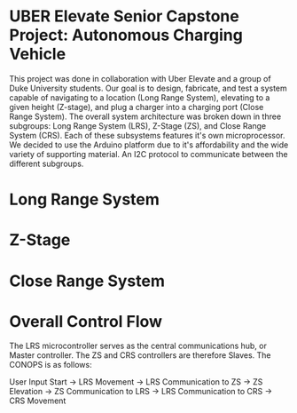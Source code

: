 # UBER Elevate Senior Capstone Project: Autonomous Charging Vehicle


This project was done in collaboration with Uber Elevate and a group of Duke University students. Our goal is to design, fabricate, and test a system capable of navigating to a location (Long Range System), elevating to a given height (Z-stage), and plug a charger into a charging port (Close Range System). The overall system architecture was broken down in three subgroups: Long Range System (LRS), Z-Stage (ZS), and Close Range System (CRS). Each of these subsystems features it's own microprocessor. We decided to use the Arduino platform due to it's affordability and the wide variety of supporting material. An I2C protocol to communicate between the different subgroups.


# Long Range System


# Z-Stage


# Close Range System


# Overall Control Flow

The LRS microcontroller serves as the central communications hub, or Master controller. The ZS and CRS controllers are therefore Slaves. The CONOPS is as follows:

User Input Start -> LRS Movement -> LRS Communication to ZS -> ZS Elevation -> ZS Communication to LRS -> LRS Communication to CRS -> CRS Movement
